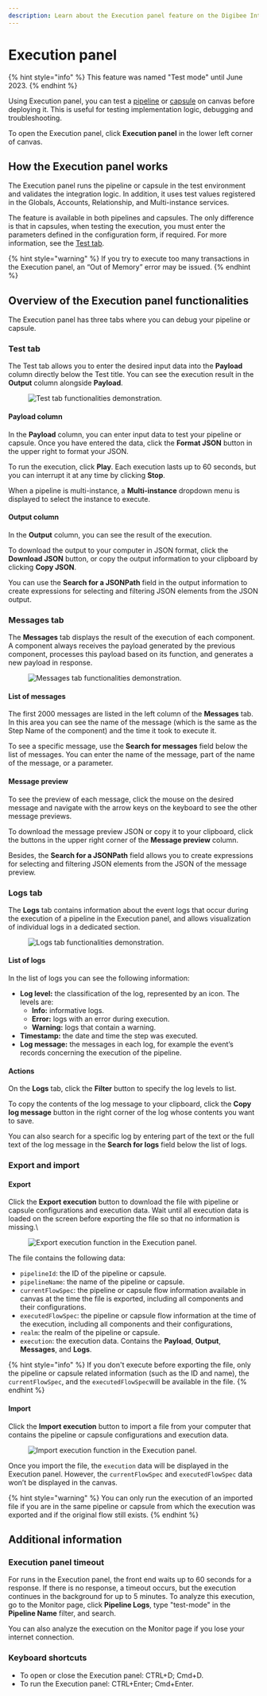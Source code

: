 ```yaml
---
description: Learn about the Execution panel feature on the Digibee Integration Platform.
---
```


# Execution panel

{% hint style="info" %}
This feature was named "Test mode" until June 2023.
{% endhint %}

Using Execution panel, you can test a [pipeline](https://docs.digibee.com/documentation/build/pipelines) or [capsule](../capsulas/) on canvas before deploying it. This is useful for testing implementation logic, debugging and troubleshooting.

To open the Execution panel, click **Execution panel** in the lower left corner of canvas.

## How the Execution panel works

The Execution panel runs the pipeline or capsule in the test environment and validates the integration logic. In addition, it uses test values registered in the Globals, Accounts, Relationship, and Multi-instance services.

The feature is available in both pipelines and capsules. The only difference is that in capsules, when testing the execution, you must enter the parameters defined in the configuration form, if required. For more information, see the [Test tab](execution-panel.md#test-tab).

{% hint style="warning" %}
If you try to execute too many transactions in the Execution panel, an “Out of Memory” error may be issued.
{% endhint %}

## Overview of the Execution panel functionalities

The Execution panel has three tabs where you can debug your pipeline or capsule.

### Test tab

The Test tab allows you to enter the desired input data into the **Payload** column directly below the Test title. You can see the execution result in the **Output** column alongside **Payload**.

<figure><img src="../../.gitbook/assets/Test tab (EN).gif" alt="Test tab functionalities demonstration."><figcaption></figcaption></figure>

#### Payload column

In the **Payload** column, you can enter input data to test your pipeline or capsule. Once you have entered the data, click the **Format JSON** button in the upper right to format your JSON.

To run the execution, click **Play**. Each execution lasts up to 60 seconds, but you can interrupt it at any time by clicking **Stop**.

When a pipeline is multi-instance, a **Multi-instance** dropdown menu is displayed to select the instance to execute.&#x20;

#### Output column

In the **Output** column, you can see the result of the execution.

To download the output to your computer in JSON format, click the **Download JSON** button, or copy the output information to your clipboard by clicking **Copy JSON**.

You can use the **Search for a JSONPath** field in the output information to create expressions for selecting and filtering JSON elements from the JSON output.

### Messages tab

The **Messages** tab displays the result of the execution of each component. A component always receives the payload generated by the previous component, processes this payload based on its function, and generates a new payload in response.

<figure><img src="../../.gitbook/assets/Message tab (EN).gif" alt="Messages tab functionalities demonstration."><figcaption></figcaption></figure>

#### List of messages

The first 2000 messages are listed in the left column of the **Messages** tab. In this area you can see the name of the message (which is the same as the Step Name of the component) and the time it took to execute it.

To see a specific message, use the **Search for messages** field below the list of messages. You can enter the name of the message, part of the name of the message, or a parameter.

#### Message preview&#x20;

To see the preview of each message, click the mouse on the desired message and navigate with the arrow keys on the keyboard to see the other message previews.

To download the message preview JSON or copy it to your clipboard, click the buttons in the upper right corner of the **Message preview** column.

Besides, the **Search for a JSONPath** field allows you to create expressions for selecting and filtering JSON elements from the JSON of the message preview.

### Logs tab

The **Logs** tab contains information about the event logs that occur during the execution of a pipeline in the Execution panel, and allows visualization of individual logs in a dedicated section.

<figure><img src="../../.gitbook/assets/Logs tab (EN).gif" alt="Logs tab functionalities demonstration."><figcaption></figcaption></figure>

#### List of logs

In the list of logs you can see the following information:

* **Log level:** the classification of the log, represented by an icon. The levels are: &#x20;
  * **Info:** informative logs.
  * **Error:** logs with an error during execution.
  * **Warning:** logs that contain a warning.&#x20;
* **Timestamp:** the date and time the step was executed.
* **Log message:** the messages in each log, for example the event’s records concerning the execution of the pipeline.

#### Actions

On the **Logs** tab, click the **Filter** button to specify the log levels to list.

To copy the contents of the log message to your clipboard, click the **Copy log message** button in the right corner of the log whose contents you want to save.

You can also search for a specific log by entering part of the text or the full text of the log message in the **Search for logs** field below the list of logs.

### Export and import&#x20;

#### Export

Click the **Export execution** button to download the file with pipeline or capsule configurations and execution data. Wait until all execution data is loaded on the screen before exporting the file so that no information is missing.\


<figure><img src="../../.gitbook/assets/Export-execution.png" alt="Export execution function in the Execution panel."><figcaption></figcaption></figure>

The file contains the following data:

* `pipelineId`: the ID of the pipeline or capsule.
* `pipelineName`: the name of the pipeline or capsule.
* `currentFlowSpec`: the pipeline or capsule flow information available in canvas at the time the file is exported, including all components and their configurations.&#x20;
* `executedFlowSpec`: the pipeline or capsule flow information at the time of the execution, including all components and their configurations,&#x20;
* `realm`: the realm of the pipeline or capsule.
* `execution`: the execution data. Contains the **Payload**, **Output**, **Messages**, and **Logs**.

{% hint style="info" %}
If you don't execute before exporting the file, only the pipeline or capsule related information (such as the ID and name), the `currentFlowSpec`, and the `executedFlowSpec`will be available in the file.
{% endhint %}

#### Import

Click the **Import execution** button to import a file from your computer that contains the pipeline or capsule configurations and execution data.

<figure><img src="../../.gitbook/assets/Import-execution.png" alt="Import execution function in the Execution panel."><figcaption></figcaption></figure>

Once you import the file, the `execution` data will be displayed in the Execution panel. However, the `currentFlowSpec` and `executedFlowSpec` data won’t be displayed in the canvas.

{% hint style="warning" %}
You can only run the execution of an imported file if you are in the same pipeline or capsule from which the execution was exported and if the original flow still exists.
{% endhint %}

## Additional information

### Execution panel timeout

For runs in the Execution panel, the front end waits up to 60 seconds for a response. If there is no response, a timeout occurs, but the execution continues in the background for up to 5 minutes. To analyze this execution, go to the Monitor page, click **Pipeline Logs**, type "test-mode" in the **Pipeline Name** filter, and search.

You can also analyze the execution on the Monitor page if you lose your internet connection.

### Keyboard shortcuts

* To open or close the Execution panel: CTRL+D; Cmd+D.
* To run the Execution panel: CTRL+Enter; Cmd+Enter.
